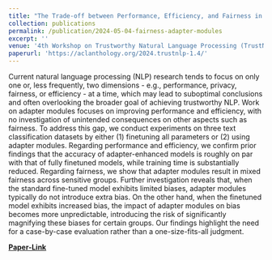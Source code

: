 ```yaml
---
title: "The Trade-off between Performance, Efficiency, and Fairness in Adapter Modules for Text Classification"
collection: publications
permalink: /publication/2024-05-04-fairness-adapter-modules
excerpt: ''
venue: '4th Workshop on Trustworthy Natural Language Processing (TrustNLP) at NAACL'
paperurl: 'https://aclanthology.org/2024.trustnlp-1.4/'
---
```


Current natural language processing (NLP) research tends to focus on only one or, less frequently, two dimensions - e.g., performance, privacy, fairness, or efficiency - at a time, which may lead to suboptimal conclusions and often overlooking the broader goal of achieving trustworthy NLP. Work on adapter modules focuses on improving performance and efficiency, with no investigation of unintended consequences on other aspects such as fairness. To address this gap, we conduct experiments on three text classification datasets by either (1) finetuning all parameters or (2) using adapter modules. Regarding performance and efficiency, we confirm prior findings that the accuracy of adapter-enhanced models is roughly on par with that of fully finetuned models, while training time is substantially reduced. Regarding fairness, we show that adapter modules result in mixed fairness across sensitive groups. Further investigation reveals that, when the standard fine-tuned model exhibits limited biases, adapter modules typically do not introduce extra bias. On the other hand, when the finetuned model exhibits increased bias, the impact of adapter modules on bias becomes more unpredictable, introducing the risk of significantly magnifying these biases for certain groups. Our findings highlight the need for a case-by-case evaluation rather than a one-size-fits-all judgment.

[**Paper-Link**](https://aclanthology.org/2024.trustnlp-1.4/)

